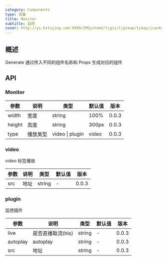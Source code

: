 ```yaml
---
category: Components
type: 设备
title: Monitor
subtitle: 监控
cover: http://ys.hztujing.com:9999/IMSystemV/tjgis/tjglmap/tjmap/jiankong.svg
---
```


## 概述

Generate 通过传入不同的组件名称和 Props 生成对应的组件

## API

### Monitor

| 参数   | 说明     | 类型            | 默认值 | 版本  |
| ------ | -------- | --------------- | ------ | ----- |
| width  | 宽度     | string          | 100%   | 0.0.3 |
| height | 高度     | string          | 300px  | 0.0.3 |
| type   | 播放类型 | video \| plugin | video  | 0.0.3 |

### video

video 标签播放

| 参数 | 说明 | 类型   | 默认值 | 版本  |
| ---- | ---- | ------ | ------ | ----- |
| src  | 地址 | string | -      | 0.0.3 |

### plugin

监控插件

| 参数     | 说明              | 类型   | 默认值 | 版本  |
| -------- | ----------------- | ------ | ------ | ----- |
| live     | 是否直播取流(hls) | string | -      | 0.0.3 |
| autoplay | autoplay          | string | -      | 0.0.3 |
| src      | 地址              | string | -      | 0.0.3 |

